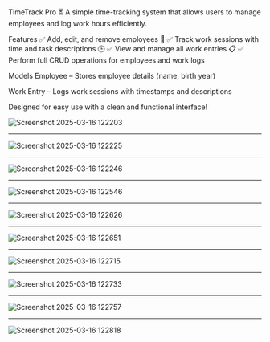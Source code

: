 TimeTrack Pro ⏳
A simple time-tracking system that allows users to manage employees and log work hours efficiently.

Features
✅ Add, edit, and remove employees 👥
✅ Track work sessions with time and task descriptions 🕒
✅ View and manage all work entries 📋
✅ Perform full CRUD operations for employees and work logs

Models
Employee – Stores employee details (name, birth year)

Work Entry – Logs work sessions with timestamps and descriptions

Designed for easy use with a clean and functional interface!

![Screenshot 2025-03-16 122203](https://github.com/user-attachments/assets/41505341-f284-4116-b5e4-efbbb8c63887) <hr />
![Screenshot 2025-03-16 122225](https://github.com/user-attachments/assets/6e9d61a0-2e27-44fb-bf56-ca0f5b11911a) <hr />
![Screenshot 2025-03-16 122246](https://github.com/user-attachments/assets/9e8a57f2-6986-4471-b88c-fbaf2ad5ab06) <hr />
![Screenshot 2025-03-16 122546](https://github.com/user-attachments/assets/51e221e6-a0c0-4848-a13e-d511e0ba460f) <hr />
![Screenshot 2025-03-16 122626](https://github.com/user-attachments/assets/d5b9681f-0c46-4209-b7a8-1fb23e9b07e0) <hr />
![Screenshot 2025-03-16 122651](https://github.com/user-attachments/assets/4b767fa5-385e-45f5-b074-e487c09beca5) <hr />
![Screenshot 2025-03-16 122715](https://github.com/user-attachments/assets/35ab90e5-9168-4bb2-8b96-42473cbc7c4d) <hr />
![Screenshot 2025-03-16 122733](https://github.com/user-attachments/assets/6f47c806-b9fa-46bc-a95b-9b096404218a) <hr />
![Screenshot 2025-03-16 122757](https://github.com/user-attachments/assets/1e336f25-b5a8-418d-998c-c5e20f9794ac) <hr />
![Screenshot 2025-03-16 122818](https://github.com/user-attachments/assets/abd8d049-f16f-4c4b-9076-d431c0298148)
